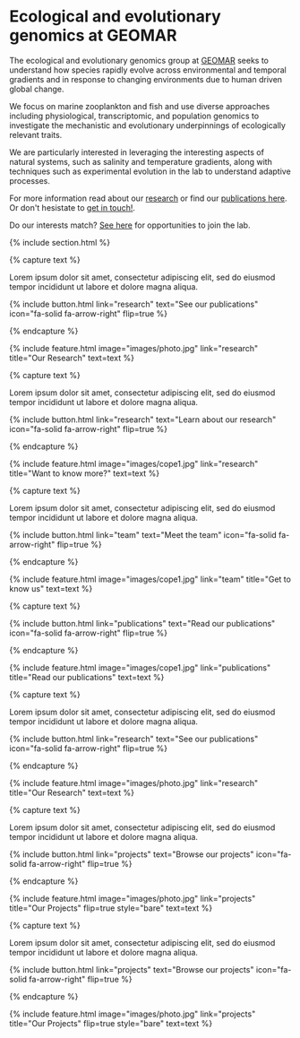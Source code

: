 ---
---

# Ecological and evolutionary genomics at GEOMAR

The ecological and evolutionary genomics group at [GEOMAR](https://www.geomar.de/en/) seeks to understand how species rapidly evolve across environmental and temporal gradients and in response to changing environments due to human driven global change. 

We focus on marine zooplankton and fish and use diverse approaches including physiological, transcriptomic, and population genomics to investigate the mechanistic and evolutionary underpinnings of ecologically relevant traits.

We are particularly interested in leveraging the interesting aspects of natural systems, such as salinity and temperature gradients, along with techniques such as experimental evolution in the lab to understand adaptive processes.

For more information read about our [research](https://brennan-research.github.io/research/) or find our [publications here](https://brennan-research.github.io/publications/). Or don't hesistate to [get in touch!](https://brennan-research.github.io/contact/). 

Do our interests match? [See here](https://brennan-research.github.io/join/) for opportunities to join the lab. 

{% include section.html %}

{% capture text %}

Lorem ipsum dolor sit amet, consectetur adipiscing elit, sed do eiusmod tempor incididunt ut labore et dolore magna aliqua.

{%
  include button.html
  link="research"
  text="See our publications"
  icon="fa-solid fa-arrow-right"
  flip=true
%}

{% endcapture %}

{%
  include feature.html
  image="images/photo.jpg"
  link="research"
  title="Our Research"
  text=text
%}




{% capture text %}

Lorem ipsum dolor sit amet, consectetur adipiscing elit, sed do eiusmod tempor incididunt ut labore et dolore magna aliqua.

{%
  include button.html
  link="research"
  text="Learn about our research"
  icon="fa-solid fa-arrow-right"
  flip=true
%}

{% endcapture %}

{%
  include feature.html
  image="images/cope1.jpg"
  link="research"
  title="Want to know more?"
  text=text
%}

{% capture text %}

Lorem ipsum dolor sit amet, consectetur adipiscing elit, sed do eiusmod tempor incididunt ut labore et dolore magna aliqua.

{%
  include button.html
  link="team"
  text="Meet the team"
  icon="fa-solid fa-arrow-right"
  flip=true
%}

{% endcapture %}

{%
  include feature.html
  image="images/cope1.jpg"
  link="team"
  title="Get to know us"
  text=text
%}

{% capture text %}

{%
  include button.html
  link="publications"
  text="Read our publications"
  icon="fa-solid fa-arrow-right"
  flip=true
%}

{% endcapture %}

{%
  include feature.html
  image="images/cope1.jpg"
  link="publications"
  title="Read our publications"
  text=text
%}


{% capture text %}

Lorem ipsum dolor sit amet, consectetur adipiscing elit, sed do eiusmod tempor incididunt ut labore et dolore magna aliqua.

{%
  include button.html
  link="research"
  text="See our publications"
  icon="fa-solid fa-arrow-right"
  flip=true
%}

{% endcapture %}

{%
  include feature.html
  image="images/photo.jpg"
  link="research"
  title="Our Research"
  text=text
%}

{% capture text %}

Lorem ipsum dolor sit amet, consectetur adipiscing elit, sed do eiusmod tempor incididunt ut labore et dolore magna aliqua.

{%
  include button.html
  link="projects"
  text="Browse our projects"
  icon="fa-solid fa-arrow-right"
  flip=true
%}

{% endcapture %}

{%
  include feature.html
  image="images/photo.jpg"
  link="projects"
  title="Our Projects"
  flip=true
  style="bare"
  text=text
%}

{% capture text %}

Lorem ipsum dolor sit amet, consectetur adipiscing elit, sed do eiusmod tempor incididunt ut labore et dolore magna aliqua.

{%
  include button.html
  link="projects"
  text="Browse our projects"
  icon="fa-solid fa-arrow-right"
  flip=true
%}

{% endcapture %}

{%
  include feature.html
  image="images/photo.jpg"
  link="projects"
  title="Our Projects"
  flip=true
  style="bare"
  text=text
%}
